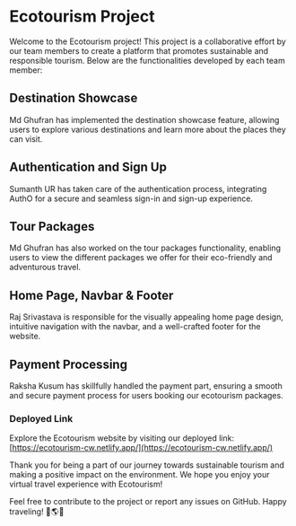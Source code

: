 # Ecotourism Project

Welcome to the Ecotourism project! This project is a collaborative effort by our team members to create a platform that promotes sustainable and responsible tourism. Below are the functionalities developed by each team member:

## Destination Showcase

Md Ghufran has implemented the destination showcase feature, allowing users to explore various destinations and learn more about the places they can visit.

## Authentication and Sign Up

Sumanth UR has taken care of the authentication process, integrating AuthO for a secure and seamless sign-in and sign-up experience.

## Tour Packages

Md Ghufran has also worked on the tour packages functionality, enabling users to view the different packages we offer for their eco-friendly and adventurous travel.

## Home Page, Navbar & Footer

Raj Srivastava is responsible for the visually appealing home page design, intuitive navigation with the navbar, and a well-crafted footer for the website.

## Payment Processing

Raksha Kusum has skillfully handled the payment part, ensuring a smooth and secure payment process for users booking our ecotourism packages.

### Deployed Link

Explore the Ecotourism website by visiting our deployed link: [https://ecotourism-cw.netlify.app/](https://ecotourism-cw.netlify.app/)

Thank you for being a part of our journey towards sustainable tourism and making a positive impact on the environment. We hope you enjoy your virtual travel experience with Ecotourism!

Feel free to contribute to the project or report any issues on GitHub. Happy traveling! 🌿🌎✨


